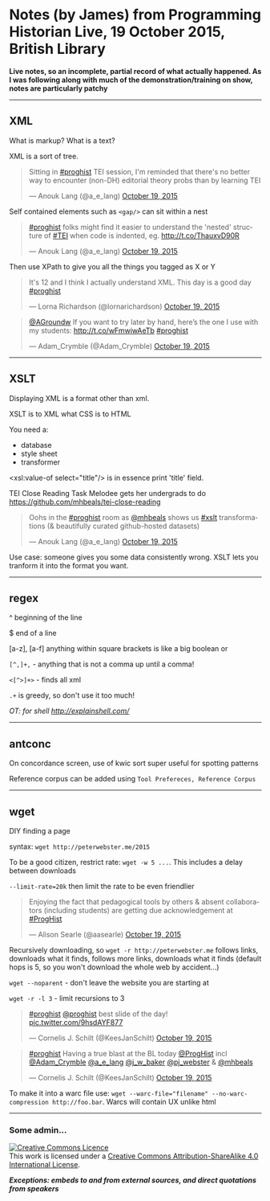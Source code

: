 # Notes (by James) from Programming Historian Live, 19 October 2015, British Library

**Live notes, so an incomplete, partial record of what actually happened. As I was following along with much of the demonstration/training on show, notes are particularly patchy**

______
## XML

What is markup? What is a text?

XML is a sort of tree.

<blockquote class="twitter-tweet" lang="en"><p lang="en" dir="ltr">Sitting in <a href="https://twitter.com/hashtag/proghist?src=hash">#proghist</a> TEI session, I&#39;m reminded that there&#39;s no better way to encounter (non-DH) editorial theory probs than by learning TEI</p>&mdash; Anouk Lang (@a_e_lang) <a href="https://twitter.com/a_e_lang/status/656053831172665344">October 19, 2015</a></blockquote>
<script async src="//platform.twitter.com/widgets.js" charset="utf-8"></script>

Self contained elements such as `<gap/>` can sit within a nest

<blockquote class="twitter-tweet" lang="en"><p lang="en" dir="ltr"><a href="https://twitter.com/hashtag/proghist?src=hash">#proghist</a> folks might find it easier to understand the &#39;nested&#39; structure of <a href="https://twitter.com/hashtag/TEI?src=hash">#TEI</a> when code is indented, eg. <a href="http://t.co/ThauxvD90R">http://t.co/ThauxvD90R</a></p>&mdash; Anouk Lang (@a_e_lang) <a href="https://twitter.com/a_e_lang/status/656058499772747776">October 19, 2015</a></blockquote>
<script async src="//platform.twitter.com/widgets.js" charset="utf-8"></script>

Then use XPath to give you all the things you tagged as X or Y

<blockquote class="twitter-tweet" lang="en"><p lang="en" dir="ltr">It&#39;s 12 and I think I actually understand XML. This day is a good day <a href="https://twitter.com/hashtag/proghist?src=hash">#proghist</a></p>&mdash; Lorna Richardson (@lornarichardson) <a href="https://twitter.com/lornarichardson/status/656060918783156224">October 19, 2015</a></blockquote>
<script async src="//platform.twitter.com/widgets.js" charset="utf-8"></script>

<blockquote class="twitter-tweet" lang="en"><p lang="en" dir="ltr"><a href="https://twitter.com/AGroundw">@AGroundw</a> If you want to try later by hand, here’s the one I use with my students: <a href="http://t.co/wFmwiwAeTb">http://t.co/wFmwiwAeTb</a> <a href="https://twitter.com/hashtag/proghist?src=hash">#proghist</a></p>&mdash; Adam_Crymble (@Adam_Crymble) <a href="https://twitter.com/Adam_Crymble/status/656063154380652548">October 19, 2015</a></blockquote>
<script async src="//platform.twitter.com/widgets.js" charset="utf-8"></script>

______
## XSLT

Displaying XML is a format other than xml.

XSLT is to XML what CSS is to HTML

You need a:

- database
- style sheet
- transformer

<xsl:value-of select="title"/> is in essence print 'title' field.

TEI Close Reading Task Melodee gets her undergrads to do https://github.com/mhbeals/tei-close-reading

<blockquote class="twitter-tweet" lang="en"><p lang="en" dir="ltr">Oohs in the <a href="https://twitter.com/hashtag/proghist?src=hash">#proghist</a> room as <a href="https://twitter.com/mhbeals">@mhbeals</a> shows us <a href="https://twitter.com/hashtag/xslt?src=hash">#xslt</a> transformations (&amp; beautifully curated github-hosted datasets)</p>&mdash; Anouk Lang (@a_e_lang) <a href="https://twitter.com/a_e_lang/status/656068513941950464">October 19, 2015</a></blockquote>
<script async src="//platform.twitter.com/widgets.js" charset="utf-8"></script>

Use case: someone gives you some data consistently wrong. XSLT lets you tranform it into the format you want.

______
## regex

^ beginning of the line

$ end of a line

[a-z], [a-f] anything within square brackets is like a big boolean or

`[^,]+,` - anything that is not a comma up until a comma!

`<[^>]+>` - finds all xml

`.+` is greedy, so don't use it too much!

*OT: for shell http://explainshell.com/*

______
## antconc

On concordance screen, use of kwic sort super useful for spotting patterns

Reference corpus can be added using `Tool Prefereces, Reference Corpus`

______
## wget

DIY finding a page

syntax: `wget http://peterwebster.me/2015`

To be a good citizen, restrict rate: `wget -w 5 ...`. This includes a delay between downloads

`--limit-rate=20k` then limit the rate to be even friendlier

<blockquote class="twitter-tweet" lang="en"><p lang="en" dir="ltr">Enjoying the fact that pedagogical tools by others &amp; absent collaborators (including students) are getting due acknowledgement at <a href="https://twitter.com/hashtag/ProgHist?src=hash">#ProgHist</a></p>&mdash; Alison Searle (@aasearle) <a href="https://twitter.com/aasearle/status/656131372893913088">October 19, 2015</a></blockquote>
<script async src="//platform.twitter.com/widgets.js" charset="utf-8"></script>

Recursively downloading, so `wget -r http://peterwebster.me` follows links, downloads what it finds, follows more links, downloads what it finds (default hops is 5, so you won't download the whole web by accident...)

`wget --noparent` - don't leave the website you are starting at

`wget -r -l 3` - limit recursions to 3

<blockquote class="twitter-tweet" lang="en"><p lang="en" dir="ltr"><a href="https://twitter.com/hashtag/proghist?src=hash">#proghist</a> <a href="https://twitter.com/ProgHist">@proghist</a> best slide of the day! <a href="http://t.co/9hsdAYF877">pic.twitter.com/9hsdAYF877</a></p>&mdash; Cornelis J. Schilt (@KeesJanSchilt) <a href="https://twitter.com/KeesJanSchilt/status/656134008061960192">October 19, 2015</a></blockquote>
<script async src="//platform.twitter.com/widgets.js" charset="utf-8"></script>

<blockquote class="twitter-tweet" lang="en"><p lang="en" dir="ltr"><a href="https://twitter.com/hashtag/proghist?src=hash">#proghist</a> Having a true blast at the BL today <a href="https://twitter.com/ProgHist">@ProgHist</a> incl <a href="https://twitter.com/Adam_Crymble">@Adam_Crymble</a> <a href="https://twitter.com/a_e_lang">@a_e_lang</a> <a href="https://twitter.com/j_w_baker">@j_w_baker</a> <a href="https://twitter.com/pj_webster">@pj_webster</a> &amp; <a href="https://twitter.com/mhbeals">@mhbeals</a></p>&mdash; Cornelis J. Schilt (@KeesJanSchilt) <a href="https://twitter.com/KeesJanSchilt/status/656129710536183808">October 19, 2015</a></blockquote>
<script async src="//platform.twitter.com/widgets.js" charset="utf-8"></script>

To make it into a warc file use: `wget --warc-file="filename" --no-warc-compression http://foo.bar`. Warcs will contain UX unlike html

____
### Some admin...

<a rel="license" href="http://creativecommons.org/licenses/by-sa/4.0/"><img alt="Creative Commons Licence" style="border-width:0" src="https://i.creativecommons.org/l/by-sa/4.0/88x31.png" /></a><br />This work is licensed under a <a rel="license" href="http://creativecommons.org/licenses/by-sa/4.0/">Creative Commons Attribution-ShareAlike 4.0 International License</a>.

***Exceptions: embeds to and from external sources, and direct quotations from speakers***
